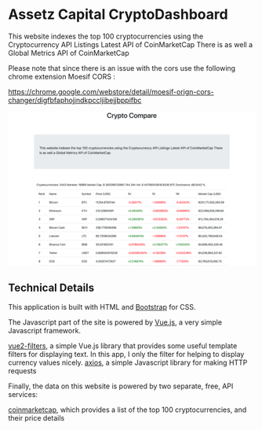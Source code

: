 # Assetz Capital CryptoDashboard

This website indexes the top 100 cryptocurrencies using the Cryptocurrency API Listings Latest API of CoinMarketCap There is as well a Global Metrics API of CoinMarketCap

Please note that since there is an issue with the cors use the following chrome extension Moesif CORS : 

https://chrome.google.com/webstore/detail/moesif-orign-cors-changer/digfbfaphojjndkpccljibejjbppifbc

![website image][]

## Technical Details

This application is built with HTML and [Bootstrap][] for CSS.  

The Javascript part of the site is powered by [Vue.js][], a very simple
Javascript framework.

[vue2-filters][], a simple Vue.js library that provides some useful template
  filters for displaying text. In this app, I only the filter for helping to
  display currency values nicely.
[axios][], a simple Javascript library for making HTTP requests

Finally, the data on this website is powered by two separate, free, API
services:

[coinmarketcap][], which provides a list of the top 100 cryptocurrencies, and their price details
  
  
[Bootstrap]: http://getbootstrap.com/ "Twitter Bootstra"
[Vue.js]: https://vuejs.org/ "Vue.js"
[vue2-filters]: https://www.npmjs.com/package/vue2-filters "vue2-filters"
[axios]: https://github.com/mzabriskie/axios "axios"
[coinmarketcap]: https://coinmarketcap.com/api/ "coinmarketcap API"
[website image]: /application/images/image.png "Screenshot"
